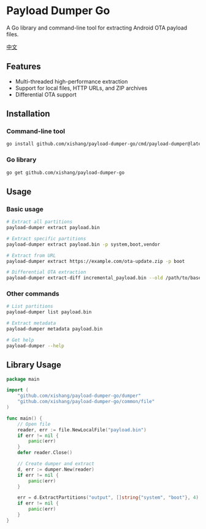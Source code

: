 # Payload Dumper Go

A Go library and command-line tool for extracting Android OTA payload files.

[中文](README.zh-CN.md)

## Features

- Multi-threaded high-performance extraction
- Support for local files, HTTP URLs, and ZIP archives
- Differential OTA support

## Installation

### Command-line tool
```bash
go install github.com/xishang/payload-dumper-go/cmd/payload-dumper@latest
```

### Go library
```bash
go get github.com/xishang/payload-dumper-go
```

## Usage

### Basic usage
```bash
# Extract all partitions
payload-dumper extract payload.bin

# Extract specific partitions
payload-dumper extract payload.bin -p system,boot,vendor

# Extract from URL
payload-dumper extract https://example.com/ota-update.zip -p boot

# Differential OTA extraction
payload-dumper extract-diff incremental_payload.bin --old /path/to/base/images
```

### Other commands
```bash
# List partitions
payload-dumper list payload.bin

# Extract metadata
payload-dumper metadata payload.bin

# Get help
payload-dumper --help
```

## Library Usage

```go
package main

import (
    "github.com/xishang/payload-dumper-go/dumper"
    "github.com/xishang/payload-dumper-go/common/file"
)

func main() {
    // Open file
    reader, err := file.NewLocalFile("payload.bin")
    if err != nil {
        panic(err)
    }
    defer reader.Close()

    // Create dumper and extract
    d, err := dumper.New(reader)
    if err != nil {
        panic(err)
    }

    err = d.ExtractPartitions("output", []string{"system", "boot"}, 4)
    if err != nil {
        panic(err)
    }
}
```
